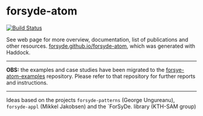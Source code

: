forsyde-atom
============

[![Build Status](https://travis-ci.org/forsyde/forsyde-atom.svg?branch=master)](https://travis-ci.org/forsyde/forsyde-atom)

See web page for more overview, documentation, list of publications and other resources. [forsyde.github.io/forsyde-atom](https://forsyde.github.io/forsyde-atom),
which was generated with Haddock.

----

**OBS:** the examples and case studies have been migrated to the 
[forsye-atom-examples](https://github.com/forsyde/forsyde-atom-examples) 
repository. Please refer to that repository for further reports and 
instructions. 

----

Ideas based on the projects `forsyde-patterns` (George Ungureanu),
`forsyde-appl` (Mikkel Jakobsen) and the `ForSyDe. library (KTH-SAM
group)

